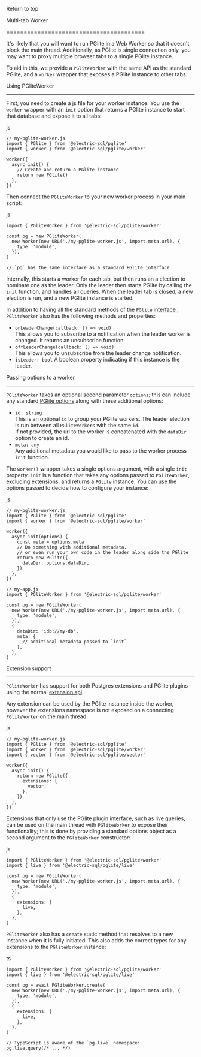 Return to top

Multi-tab Worker [​](#multi-tab-worker)

========================================

It's likely that you will want to run PGlite in a Web Worker so that it doesn't block the main thread. Additionally, as PGlite is single connection only, you may want to proxy multiple browser tabs to a single PGlite instance.

To aid in this, we provide a `PGliteWorker` with the same API as the standard PGlite, and a `worker` wrapper that exposes a PGlite instance to other tabs.

Using PGliteWorker [​](#using-pgliteworker)

--------------------------------------------

First, you need to create a js file for your worker instance. You use the `worker` wrapper with an `init` option that returns a PGlite instance to start that database and expose it to all tabs:

js

    // my-pglite-worker.js
    import { PGlite } from '@electric-sql/pglite'
    import { worker } from '@electric-sql/pglite/worker'
    
    worker({
      async init() {
        // Create and return a PGlite instance
        return new PGlite()
      },
    })

Then connect the `PGliteWorker` to your new worker process in your main script:

js

    import { PGliteWorker } from '@electric-sql/pglite/worker'
    
    const pg = new PGliteWorker(
      new Worker(new URL('./my-pglite-worker.js', import.meta.url), {
        type: 'module',
      }),
    )
    
    // `pg` has the same interface as a standard PGlite interface

Internally, this starts a worker for each tab, but then runs an a election to nominate one as the leader. Only the leader then starts PGlite by calling the `init` function, and handles all queries. When the leader tab is closed, a new election is run, and a new PGlite instance is started.

In addition to having all the standard methods of the [`PGlite` interface](./api)
, `PGliteWorker` also has the following methods and properties:

*   `onLeaderChange(callback: () => void)`  
    This allows you to subscribe to a notification when the leader worker is changed. It returns an unsubscribe function.
*   `offLeaderChange(callback: () => void)`  
    This allows you to unsubscribe from the leader change notification.
*   `isLeader: bool` A boolean property indicating if this instance is the leader.

Passing options to a worker [​](#passing-options-to-a-worker)

--------------------------------------------------------------

`PGliteWorker` takes an optional second parameter `options`; this can include any standard [PGlite options](./api#options)
 along with these additional options:

*   `id: string`  
    This is an optional `id` to group your PGlite workers. The leader election is run between all `PGliteWorker`s with the same `id`.  
    If not provided, the url to the worker is concatenated with the `dataDir` option to create an id.
*   `meta: any`  
    Any additional metadata you would like to pass to the worker process `init` function.

The `worker()` wrapper takes a single options argument, with a single `init` property. `init` is a function that takes any options passed to `PGliteWorker`, excluding extensions, and returns a `PGlite` instance. You can use the options passed to decide how to configure your instance:

js

    // my-pglite-worker.js
    import { PGlite } from '@electric-sql/pglite'
    import { worker } from '@electric-sql/pglite/worker'
    
    worker({
      async init(options) {
        const meta = options.meta
        // Do something with additional metadata.
        // or even run your own code in the leader along side the PGlite
        return new PGlite({
          dataDir: options.dataDir,
        })
      },
    })
    
    // my-app.js
    import { PGliteWorker } from '@electric-sql/pglite/worker'
    
    const pg = new PGliteWorker(
      new Worker(new URL('./my-pglite-worker.js', import.meta.url), {
        type: 'module',
      }),
      {
        dataDir: 'idb://my-db',
        meta: {
          // additional metadata passed to `init`
        },
      },
    )

Extension support [​](#extension-support)

------------------------------------------

`PGliteWorker` has support for both Postgres extensions and PGlite plugins using the normal [extension api](./api#optionsextensions)
.

Any extension can be used by the PGlite instance inside the worker, however the extensions namespace is not exposed on a connecting `PGliteWorker` on the main thread.

js

    // my-pglite-worker.js
    import { PGlite } from '@electric-sql/pglite'
    import { worker } from '@electric-sql/pglite/worker'
    import { vector } from '@electric-sql/pglite/vector'
    
    worker({
      async init() {
        return new PGlite({
          extensions: {
            vector,
          },
        })
      },
    })

Extensions that only use the PGlite plugin interface, such as live queries, can be used on the main thread with `PGliteWorker` to expose their functionality; this is done by providing a standard options object as a second argument to the `PGliteWorker` constructor:

js

    import { PGliteWorker } from '@electric-sql/pglite/worker'
    import { live } from '@electric-sql/pglite/live'
    
    const pg = new PGliteWorker(
      new Worker(new URL('./my-pglite-worker.js', import.meta.url), {
        type: 'module',
      }),
      {
        extensions: {
          live,
        },
      },
    )

`PGliteWorker` also has a `create` static method that resolves to a new instance when it is fully initiated. This also adds the correct types for any extensions to the `PGliteWorker` instance:

ts

    import { PGliteWorker } from '@electric-sql/pglite/worker'
    import { live } from '@electric-sql/pglite/live'
    
    const pg = await PGliteWorker.create(
      new Worker(new URL('./my-pglite-worker.js', import.meta.url), {
        type: 'module',
      }),
      {
        extensions: {
          live,
        },
      },
    )
    
    // TypeScript is aware of the `pg.live` namespace:
    pg.live.query(/* ... */)